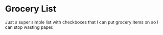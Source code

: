 # Grocery List

Just a super simple list with checkboxes that I can put grocery items on so I can stop wasting paper.
